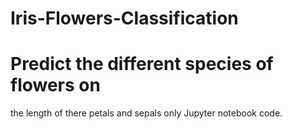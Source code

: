 # Iris-Flowers-Classification
# Predict the different species of flowers on
the length of there petals and sepals
only Jupyter notebook code.
